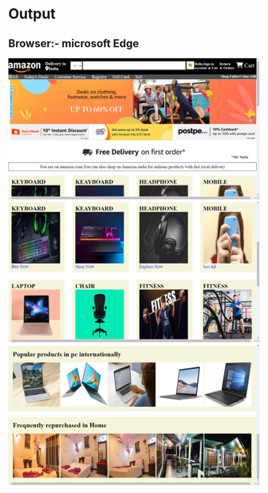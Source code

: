 <h1>Output</h1>
<h2>Browser:- microsoft Edge</h2>
<img src="img/Screenshot (79).png" alt="image">
<img src="img/Screenshot (80).png" alt="image">
<img src="img/Screenshot (81).png" alt="image">
